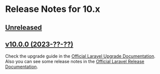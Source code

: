 # Release Notes for 10.x

## [Unreleased](https://github.com/laravel/framework/compare/v10.0.0..10.x)


## [v10.0.0 (2023-??-??)](https://github.com/laravel/framework/compare/v10.0.0...10.x)

Check the upgrade guide in the [Official Laravel Upgrade Documentation](https://laravel.com/docs/10.x/upgrade). Also you can see some release notes in the [Official Laravel Release Documentation](https://laravel.com/docs/10.x/releases).
